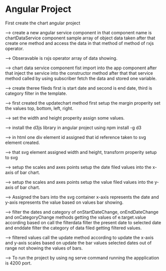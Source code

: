 
# Angular Project
First create the chart angular project

--> create a new angular service component in that component name is chartDataService component sample array of object data taken after that create one method and access the data in that method of method of rxjs operator.

--> Obseravable is rxjs operator array of data showing.

--> chart data service component fist import into the app component after that inject the service into the constructor method after that that service method called by using subscriber fetch the data and stored one variable.

--> create theree fileds first is start date and second is end date, third is category filter in the template.

--> first created the updatechart method first setup the margin properity set the values top, bottom, left, right.

--> set the width and height properity assign some values.

--> install the d3js library in angular project using npm install -g d3

--> in html one div element id assigned that id reference taken to svg element created.

--> that svg element assigned width and height, transform properity setup to svg

--> setup the scales and axes points setup the date filed values into the x-axis of bar chart.

--> setup the scales and axes points setup the value filed values into the y-axis of bar chart.

--> Assigned the bars into the svg container x-axis represents the date and y-axis represents the value based on values bar showing.

--> filter the dates and category of onStartDateChange, onEndDateChange and onCategoryChange methods getting the values of e.target.value according based on call the filterdata filter the present date to selected date and enddate
filter the category of data filed getting filtered values.

--> filtered values call the update method according to update the x-axis and y-axis scales based on update the bar values selected dates out of range not showing the values of bars.

--> To run the project by using ng serve command running the appplication is 4200 port.





